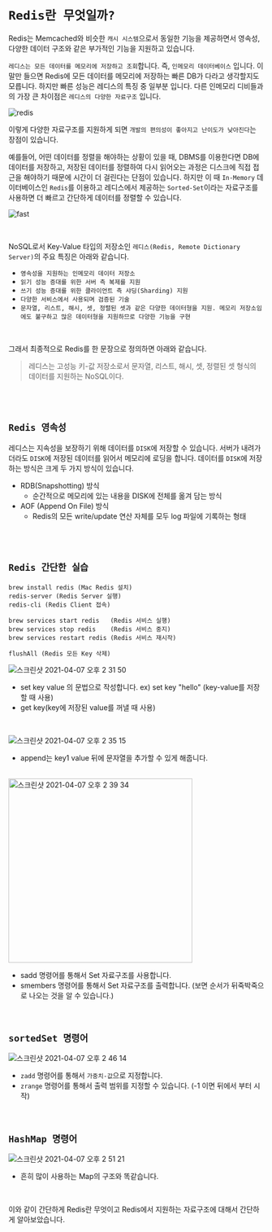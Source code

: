 # `Redis란 무엇일까?`

Redis는 Memcached와 비슷한 `캐시 시스템`으로서 동일한 기능을 제공하면서 영속성, 다양한 데이터 구조와 같은 부가적인 기능을 지원하고 있습니다. 

`레디스는 모든 데이터를 메모리에 저장하고 조회`합니다. 즉, `인메모리 데이터베이스` 입니다. 이 말만 들으면 Redis에 모든 데이터를 메모리에 저장하는 빠른 DB가 다라고 생각할지도 모릅니다. 하지만 빠른 성능은 레디스의 특징 중 일부분 입니다. 다른 인메모리 디비들과의 가장 큰 차이점은 `레디스의 다양한 자료구조` 입니다. 

![redis](https://miro.medium.com/max/700/1*tMiZs3RCrmxLGiFZgWRP6g.png)

이렇게 다양한 자료구조를 지원하게 되면 `개발의 편의성이 좋아지고 난이도가 낮아진다`는 장점이 있습니다.

예를들어, 어떤 데이터를 정렬을 해야하는 상황이 있을 때, DBMS를 이용한다면 DB에 데이터를 저장하고, 저장된 데이터를 정렬하여 다시 읽어오는 과정은 디스크에 직접 접근을 해야하기 때문에
시간이 더 걸린다는 단점이 있습니다. 하지만 이 때 `In-Memory` 데이터베이스인 `Redis`를 이용하고 레디스에서 제공하는 `Sorted-Set`이라는 자료구조를 사용하면 더 빠르고 간단하게 데이터를 정렬할 수 있습니다.

![fast](https://miro.medium.com/max/700/1*zArWVI0y5u_WVj0gktm92Q.png)

<br>

NoSQL로서 Key-Value 타입의 저장소인 `레디스(Redis, Remote Dictionary Server)`의 주요 특징은 아래와 같습니다. 

- `영속성을 지원하는 인메모리 데이터 저장소`
- `읽기 성능 증대를 위한 서버 측 복제를 지원`
- `쓰기 성능 증대를 위한 클라이언트 측 샤딩(Sharding) 지원`
- `다양한 서비스에서 사용되며 검증된 기술`
- `문자열, 리스트, 해시, 셋, 정렬된 셋과 같은 다양한 데이터형을 지원. 메모리 저장소임에도 불구하고 많은 데이터형을 지원하므로 다양한 기능을 구현`

<br>

그래서 최종적으로 Redis를 한 문장으로 정의하면 아래와 같습니다. 

> 레디스는 고성능 키-값 저장소로서 문자열, 리스트, 해시, 셋, 정렬된 셋 형식의 데이터를 지원하는 NoSQL이다.

<br> <br>

## `Redis 영속성`

레디스는 지속성을 보장하기 위해 데이터를 `DISK`에 저장할 수 있습니다. 서버가 내려가더라도 `DISK`에 저장된 데이터를 읽어서 메모리에 로딩을 합니다.
데이터를 `DISK`에 저장하는 방식은 크게 두 가지 방식이 있습니다.

- RDB(Snapshotting) 방식
    - 순간적으로 메모리에 있는 내용을 DISK에 전체를 옮겨 담는 방식
- AOF (Append On File) 방식
    - Redis의 모든 write/update 연산 자체를 모두 log 파일에 기록하는 형태
    

<br> <br>

## `Redis 간단한 실습`

```
brew install redis (Mac Redis 설치)
redis-server (Redis Server 실행)
redis-cli (Redis Client 접속)

brew services start redis   (Redis 서비스 실행)
brew services stop redis    (Redis 서비스 중지)
brew services restart redis (Redis 서비스 재시작)

flushAll (Redis 모든 Key 삭제)
```

![스크린샷 2021-04-07 오후 2 31 50](https://user-images.githubusercontent.com/45676906/113815422-16598000-97ae-11eb-883c-68d172b75813.png)

- set key value 의 문법으로 작성합니다. ex) set key "hello" (key-value를 저장할 때 사용)
- get key(key에 저장된 value를 꺼낼 때 사용)

<br>

![스크린샷 2021-04-07 오후 2 35 15](https://user-images.githubusercontent.com/45676906/113815672-8e27aa80-97ae-11eb-8f16-d8e5e1ddc43b.png)

- append는 key1 value 뒤에 문자열을 추가할 수 있게 해줍니다. 

<br>


<img width="362" alt="스크린샷 2021-04-07 오후 2 39 34" src="https://user-images.githubusercontent.com/45676906/113816075-376ea080-97af-11eb-8b5f-57f1fafd688f.png">

- sadd 명령어를 통해서 Set 자료구조를 사용합니다. 
- smembers 명령어를 통해서 Set 자료구조를 출력합니다. (보면 순서가 뒤죽박죽으로 나오는 것을 알 수 있습니다.)

<br>

## `sortedSet 명령어`

![스크린샷 2021-04-07 오후 2 46 14](https://user-images.githubusercontent.com/45676906/113816711-24a89b80-97b0-11eb-9400-eb5e80fbaabe.png)

- `zadd` 명령어를 통해서 `가중치-값`으로 지정합니다. 
- `zrange` 명령어를 통해서 출력 범위를 지정할 수 있습니다. (-1 이면 뒤에서 부터 시작)

<br>

## `HashMap 명령어`

![스크린샷 2021-04-07 오후 2 51 21](https://user-images.githubusercontent.com/45676906/113817141-cfb95500-97b0-11eb-917f-7bced68a3da4.png)

- 흔히 많이 사용하는 Map의 구조와 똑같습니다. 

<br>

이와 같이 간단하게 Redis란 무엇이고 Redis에서 지원하는 자료구조에 대해서 간단하게 알아보았습니다. 